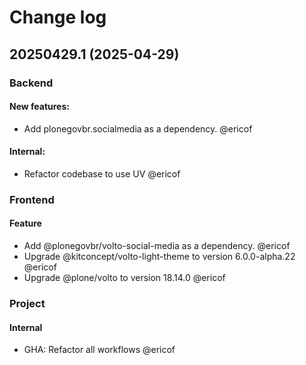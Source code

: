 # Change log

<!-- You should *NOT* be adding new change log entries to this file.
     You should create a file in the news directory instead.
     For helpful instructions, please see:
     https://6.docs.plone.org/contributing/index.html#contributing-change-log-label
-->

<!-- towncrier release notes start -->
## 20250429.1 (2025-04-29)

### Backend


#### New features:

- Add plonegovbr.socialmedia as a dependency. @ericof 


#### Internal:

- Refactor codebase to use UV @ericof 



### Frontend

#### Feature

- Add @plonegovbr/volto-social-media as a dependency. @ericof 
- Upgrade @kitconcept/volto-light-theme to version 6.0.0-alpha.22 @ericof 
- Upgrade @plone/volto to version 18.14.0 @ericof 



### Project


#### Internal

- GHA: Refactor all workflows @ericof 



